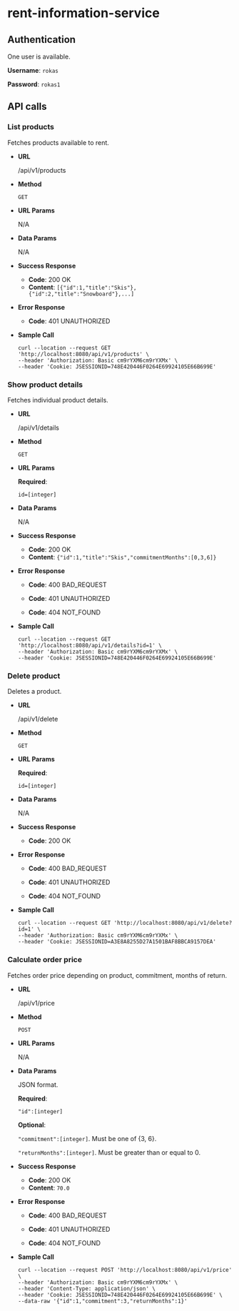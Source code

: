 # rent-information-service

## Authentication
One user is available.

**Username**: `rokas`

**Password**: `rokas1`

## API calls
### List products
Fetches products available to rent.

* **URL**

  /api/v1/products

* **Method**

  `GET`

* **URL Params**

  N/A

* **Data Params**

  N/A

* **Success Response**

  * **Code**: 200 OK
  * **Content**: `[{"id":1,"title":"Skis"},{"id":2,"title":"Snowboard"},...]`


* **Error Response**

  * **Code**: 401 UNAUTHORIZED


* **Sample Call**

   ```
   curl --location --request GET 'http://localhost:8080/api/v1/products' \
   --header 'Authorization: Basic cm9rYXM6cm9rYXMx' \
   --header 'Cookie: JSESSIONID=748E420446F0264E69924105E66B699E'
   ```


### Show product details
Fetches individual product details.

* **URL**

  /api/v1/details

* **Method**

  `GET`

* **URL Params**

  **Required**:

  ``id=[integer]``

* **Data Params**

  N/A

* **Success Response**

  * **Code**: 200 OK
  * **Content**: `{"id":1,"title":"Skis","commitmentMonths":[0,3,6]}`


* **Error Response**

  * **Code**: 400 BAD_REQUEST

  * **Code**: 401 UNAUTHORIZED

  * **Code**: 404 NOT_FOUND


* **Sample Call**

   ```
   curl --location --request GET 'http://localhost:8080/api/v1/details?id=1' \
   --header 'Authorization: Basic cm9rYXM6cm9rYXMx' \
   --header 'Cookie: JSESSIONID=748E420446F0264E69924105E66B699E'
   ```


### Delete product
Deletes a product.

* **URL**

  /api/v1/delete

* **Method**

  `GET`

* **URL Params**

  **Required**:

  ``id=[integer]``

* **Data Params**

  N/A

* **Success Response**

  * **Code**: 200 OK


* **Error Response**

  * **Code**: 400 BAD_REQUEST

  * **Code**: 401 UNAUTHORIZED

  * **Code**: 404 NOT_FOUND


* **Sample Call**

   ```
   curl --location --request GET 'http://localhost:8080/api/v1/delete?id=1' \
  --header 'Authorization: Basic cm9rYXM6cm9rYXMx' \
  --header 'Cookie: JSESSIONID=A3E8A8255D27A1501BAF8BBCA9157DEA'
   ```


### Calculate order price
Fetches order price depending on product, commitment, months of return.

* **URL**

  /api/v1/price

* **Method**

  `POST`

* **URL Params**

  N/A

* **Data Params**

  JSON format.

  **Required**:

  `"id":[integer]`

  **Optional**:

  `"commitment":[integer]`. Must be one of {3, 6}.

  `"returnMonths":[integer]`. Must be greater than or equal to 0.

* **Success Response**

  * **Code**: 200 OK
  * **Content**: `70.0`


* **Error Response**

  * **Code**: 400 BAD_REQUEST

  * **Code**: 401 UNAUTHORIZED

  * **Code**: 404 NOT_FOUND


* **Sample Call**

   ```
   curl --location --request POST 'http://localhost:8080/api/v1/price' \
  --header 'Authorization: Basic cm9rYXM6cm9rYXMx' \
  --header 'Content-Type: application/json' \
  --header 'Cookie: JSESSIONID=748E420446F0264E69924105E66B699E' \
  --data-raw '{"id":1,"commitment":3,"returnMonths":1}'
   ```
